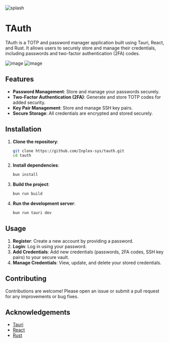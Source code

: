 ![splash](https://github.com/user-attachments/assets/17b7c33f-945f-4a1b-9264-c6d5efa96af8)

# TAuth

TAuth is a TOTP and password manager application built using Tauri, React, and Rust. It allows users to securely store and manage their credentials, including passwords and two-factor authentication (2FA) codes.

![image](https://github.com/user-attachments/assets/cd08254c-8266-470b-a0ea-ddf0b0b7e17a)
![image](https://github.com/user-attachments/assets/27563d3a-6452-42a8-8729-b9dafd7681c2)


## Features

-   **Password Management**: Store and manage your passwords securely.
-   **Two-Factor Authentication (2FA)**: Generate and store TOTP codes for added security.
-   **Key Pair Management**: Store and manage SSH key pairs.
-   **Secure Storage**: All credentials are encrypted and stored securely.

## Installation

1. **Clone the repository**:

    ```sh
    git clone https://github.com/Inplex-sys/tauth.git
    cd tauth
    ```

2. **Install dependencies**:

    ```sh
    bun install
    ```

3. **Build the project**:

    ```sh
    bun run build
    ```

4. **Run the development server**:
    ```sh
    bun run tauri dev
    ```

## Usage

1. **Register**: Create a new account by providing a password.
2. **Login**: Log in using your password.
3. **Add Credentials**: Add new credentials (passwords, 2FA codes, SSH key pairs) to your secure vault.
4. **Manage Credentials**: View, update, and delete your stored credentials.

## Contributing

Contributions are welcome! Please open an issue or submit a pull request for any improvements or bug fixes.

## Acknowledgements

-   [Tauri](https://tauri.app/)
-   [React](https://reactjs.org/)
-   [Rust](https://www.rust-lang.org/)

